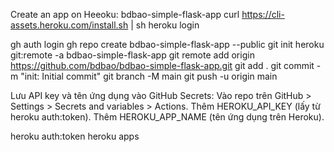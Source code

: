 Create an app on Heeoku: bdbao-simple-flask-app
curl https://cli-assets.heroku.com/install.sh | sh
heroku login

gh auth login
gh repo create bdbao-simple-flask-app --public
git init
heroku git:remote -a bdbao-simple-flask-app
git remote add origin https://github.com/bdbao/bdbao-simple-flask-app.git
git add .
git commit -m "init: Initial commit"
git branch -M main
git push -u origin main


Lưu API key và tên ứng dụng vào GitHub Secrets:
    Vào repo trên GitHub > Settings > Secrets and variables > Actions.
    Thêm HEROKU_API_KEY (lấy từ heroku auth:token).
    Thêm HEROKU_APP_NAME (tên ứng dụng trên Heroku).

heroku auth:token
heroku apps


